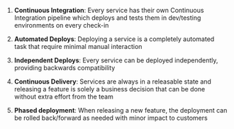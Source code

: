 

1. **Continuous Integration**: Every service has their own Continuous Integration pipeline which deploys and tests them in dev/testing environments on every check-in

2. **Automated Deploys**: Deploying a service is a completely automated task that require minimal manual interaction

3. **Independent Deploys**: Every service can be deployed independently, providing backwards compatibility

4. **Continuous Delivery**: Services are always in a releasable state and releasing a feature is solely a business decision that can be done without extra effort from the team

5. **Phased deployment**: When releasing a new feature, the deployment can be rolled back/forward as needed with minor impact to customers



